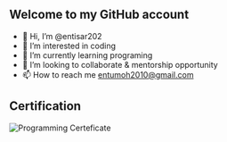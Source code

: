 ## Welcome to my GitHub account
- 👋 Hi, I’m @entisar202
- 👀 I’m interested in coding
- 🌱 I’m currently learning programing
- 💞️ I’m looking to collaborate & mentorship opportunity
- 📫 How to reach me entumoh2010@gmail.com
## Certification
![Programming Certeficate](htpp://img.shields.io/badge/Certeficate-Programming-black)

<!---
entisar202/entisar202 is a ✨ special ✨ repository because its `README.md` (this file) appears on your GitHub profile.
You can click the Preview link to take a look at your changes.
--->
